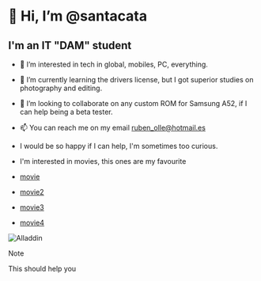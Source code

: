 # 👋 Hi, I’m @santacata
## I'm an IT "DAM" student

- 👀 I’m interested in tech in global, mobiles, PC, everything.
- 🌱 I’m currently learning the drivers license, but I got superior studies on photography and editing.
- 💞️ I’m looking to collaborate on any custom ROM for Samsung A52, if I can help being a beta tester.
- 📫 You can reach me on my email ruben_olle@hotmail.es
- I would be so happy if I can help, I'm sometimes too curious.

- I'm interested in movies, this ones are my favourite
- [movie](htps://www.imdb.com/title/tt6139732/)
- [movie2](https://www.imdb.com/title/tt0816692/)
- [movie3](https://www.imdb.com/title/tt0110357/)
- [movie4](https://www.imdb.com/title/tt9362722/)

![Alladdin]([https://www.google.com/url?sa=i&url=https%3A%2F%2Fwww.disney.es%2Fpeliculas%2Faladdin-2019&psig=AOvVaw1Mo7XnR0TQXU4X-cC8GmHV&ust=1743520697224000&source=images&cd=vfe&opi=89978449&ved=0CBQQjRxqFwoTCODewfDOtIwDFQAAAAAdAAAAABAE](https://www.mubis.es/media/articles/20013/218320/teaser-trailer-y-poster-de-aladdin-el-remake-de-accion-real-de-disney-original.jpg))
>[!NOTE]
>This should help you

<!---
rubenolle/rubenSant is a ✨ special ✨ repository because its `README.md` (this file) appears on my GitHub profile.
--->
